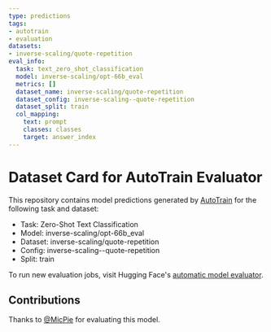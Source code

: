 ```yaml
---
type: predictions
tags:
- autotrain
- evaluation
datasets:
- inverse-scaling/quote-repetition
eval_info:
  task: text_zero_shot_classification
  model: inverse-scaling/opt-66b_eval
  metrics: []
  dataset_name: inverse-scaling/quote-repetition
  dataset_config: inverse-scaling--quote-repetition
  dataset_split: train
  col_mapping:
    text: prompt
    classes: classes
    target: answer_index
---
```

# Dataset Card for AutoTrain Evaluator

This repository contains model predictions generated by [AutoTrain](https://huggingface.co/autotrain) for the following task and dataset:

* Task: Zero-Shot Text Classification
* Model: inverse-scaling/opt-66b_eval
* Dataset: inverse-scaling/quote-repetition
* Config: inverse-scaling--quote-repetition
* Split: train

To run new evaluation jobs, visit Hugging Face's [automatic model evaluator](https://huggingface.co/spaces/autoevaluate/model-evaluator).

## Contributions

Thanks to [@MicPie](https://huggingface.co/MicPie) for evaluating this model.